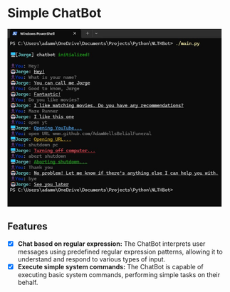 # Simple ChatBot

<img src="./chatbot_showcase.jpg" alt="Chatbot Showcase" style="height: 400px;">

## Features
- [X] **Chat based on regular expression:** The ChatBot interprets user messages using predefined regular expression patterns, allowing it to understand and respond to various types of input.
- [X] **Execute simple system commands:** The ChatBot is capable of executing basic system commands, performing simple tasks on their behalf.
